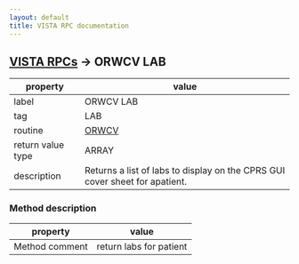 ```yaml
---
layout: default
title: VISTA RPC documentation
---
```




## [VISTA RPCs](TableOfContent.md) &#8594; ORWCV LAB 

 property | value 
--- | --- 
 label | ORWCV LAB
 tag | LAB
 routine | [ORWCV](http://code.osehra.org/dox/Routine_ORWCV_source.html)
 return value type | ARRAY
 description | Returns a list of labs to display on the CPRS GUI cover sheet for apatient.


### Method description

 property | value 
--- | --- 
 Method comment | return labs for patient
